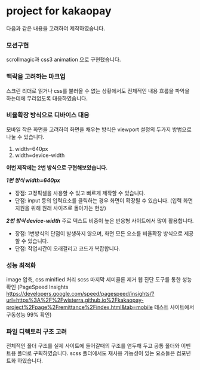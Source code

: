 # project for kakaopay

다음과 같은 내용을 고려하여 제작하였습니다.


### 모션구현
scrollmagic과 css3 animation 으로 구현했습니다.


### 맥락을 고려하는 마크업
스크린 리더로 읽거나 css를 불러올 수 없는 상황에서도 전체적인 내용 흐름을 파악을 하는데에 무리없도록 대응하였습니다.


### 비율확장 방식으로 디바이스 대응
모바일 작은 화면을 고려하여 화면을 채우는 방식은 viewport 설정의 두가지 방법으로 나눌 수 있습니다.

1. width=640px
2. width=device-width

**이번 제작에는 2번 방식으로 구현해보았습니다.**

*__1번 방식 width=640px__*
* 장점: 고정픽셀을 사용할 수 있고 빠르게 제작할 수 있습니다.
* 단점: input 등의 입력요소를 클릭하는 경우 화면이 확장될 수 있습니다. (입력 화면 지원을 위해 원래 사이즈로 돌아가는 현상)

*__2번 방식 device-width__*
주로 텍스트 비중이 높은 반응형 사이트에서 많이 활용합니다.
* 장점: 1번방식의 단점이 발생하지 않으며, 화면 모든 요소를 비율확장 방식으로 제공할 수 있습니다.
* 단점: 작업시간이 오래걸리고 코드가 복잡합니다.


### 성능 최적화
image 압축, css minified 처리
scss 마지막 세미콜론 제거
웹 진단 도구를 통한 성능 확인 (PageSpeed Insights <https://developers.google.com/speed/pagespeed/insights/?url=https%3A%2F%2Fwisterra.github.io%2Fkakaopay-project%2Fpage%2Fremittance%2Findex.html&tab=mobile> 테스트 사이트에서 구동성능 99% 확인)


### 파일 디렉토리 구조 고려
전체적인 폴더 구조를 실제 사이트에 들어갈때의 구조를 염두해 두고 공통 폴더와 이벤트용 폴더로 구획하였습니다.
scss 폴더에서도 재사용 가능성이 있는 요소들은 컴포넌트화 하였습니다.


